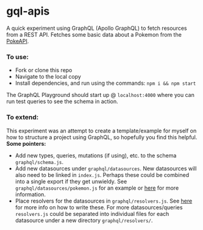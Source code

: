 # gql-apis
A quick experiment using GraphQL (Apollo GraphQL) to fetch resources from a REST API. Fetches some basic data about a Pokemon from the [PokeAPI](https://pokeapi.co/).

### To use:

- Fork or clone this repo
- Navigate to the local copy
- Install dependencies, and run using the commands: `npm i && npm start`

The GraphQL Playground should start up @ `localhost:4000` where you can run test queries to see the schema in action.

### To extend:

This experiment was an attempt to create a template/example for myself on how to structure a project using GraphQL, so hopefully you find this helpful. **Some pointers:**

- Add new types, queries, mutations (if using), etc. to the schema `graphql/schema.js`.
- Add new datasources under `graphql/datasources`. New datasources will also need to be linked in `index.js`. Perhaps these could be combined into a single export if they get unwieldy. See `graphql/datasources/pokemon.js` for an example or [here](https://www.apollographql.com/docs/apollo-server/data/data-sources/#rest-data-source) for more information.
- Place resolvers for the datasources in `graphql/resolvers.js`. See [here](https://www.apollographql.com/docs/apollo-server/data/resolvers/) for more info on how to write these. For more datasources/queries `resolvers.js` could be separated into individual files for each datasource under a new directory `graphql/resolvers/`.
